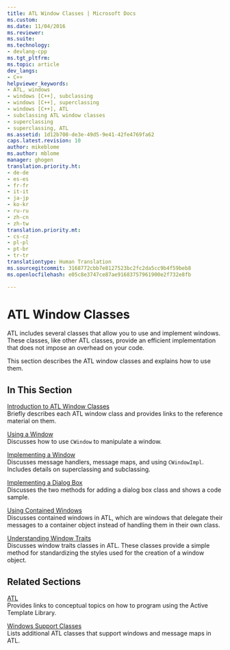 ```yaml
---
title: ATL Window Classes | Microsoft Docs
ms.custom: 
ms.date: 11/04/2016
ms.reviewer: 
ms.suite: 
ms.technology:
- devlang-cpp
ms.tgt_pltfrm: 
ms.topic: article
dev_langs:
- C++
helpviewer_keywords:
- ATL, windows
- windows [C++], subclassing
- windows [C++], superclassing
- windows [C++], ATL
- subclassing ATL window classes
- superclassing
- superclassing, ATL
ms.assetid: 1d12b708-de3e-49d5-9e41-42fe4769fa62
caps.latest.revision: 10
author: mikeblome
ms.author: mblome
manager: ghogen
translation.priority.ht:
- de-de
- es-es
- fr-fr
- it-it
- ja-jp
- ko-kr
- ru-ru
- zh-cn
- zh-tw
translation.priority.mt:
- cs-cz
- pl-pl
- pt-br
- tr-tr
translationtype: Human Translation
ms.sourcegitcommit: 3168772cbb7e8127523bc2fc2da5cc9b4f59beb8
ms.openlocfilehash: e05c8e3747ce87ae91683757961900e2f732e8fb

---
```

# ATL Window Classes
ATL includes several classes that allow you to use and implement windows. These classes, like other ATL classes, provide an efficient implementation that does not impose an overhead on your code.  
  
 This section describes the ATL window classes and explains how to use them.  
  
## In This Section  
 [Introduction to ATL Window Classes](../atl/introduction-to-atl-window-classes.md)  
 Briefly describes each ATL window class and provides links to the reference material on them.  
  
 [Using a Window](../atl/using-a-window.md)  
 Discusses how to use `CWindow` to manipulate a window.  
  
 [Implementing a Window](../atl/implementing-a-window.md)  
 Discusses message handlers, message maps, and using `CWindowImpl`. Includes details on superclassing and subclassing.  
  
 [Implementing a Dialog Box](../atl/implementing-a-dialog-box.md)  
 Discusses the two methods for adding a dialog box class and shows a code sample.  
  
 [Using Contained Windows](../atl/using-contained-windows.md)  
 Discusses contained windows in ATL, which are windows that delegate their messages to a container object instead of handling them in their own class.  
  
 [Understanding Window Traits](../atl/understanding-window-traits.md)  
 Discusses window traits classes in ATL. These classes provide a simple method for standardizing the styles used for the creation of a window object.  
  
## Related Sections  
 [ATL](../atl/active-template-library-atl-concepts.md)  
 Provides links to conceptual topics on how to program using the Active Template Library.  
  
 [Windows Support Classes](../atl/windows-support-classes.md)  
 Lists additional ATL classes that support windows and message maps in ATL.




<!--HONumber=Jan17_HO1-->


